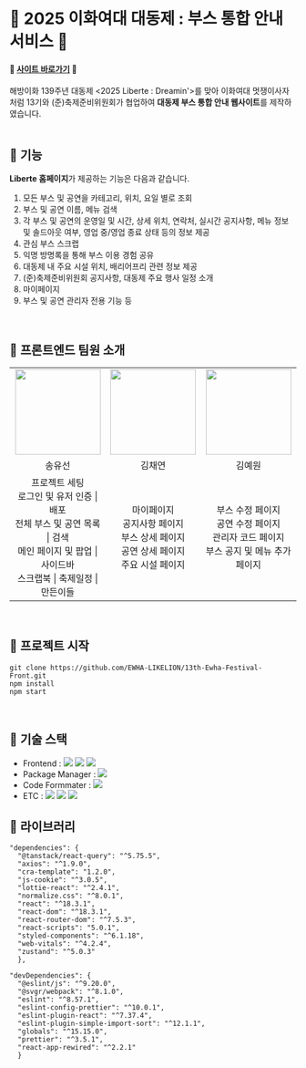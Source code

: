 # 🎡 2025 이화여대 대동제 : 부스 통합 안내 서비스 🎡

#### 💚 [사이트 바로가기](https://www.ewhafesta.co.kr/) 💚 <br>

해방이화 139주년 대동제 <2025 Liberte : Dreamin'>를 맞아 이화여대 멋쟁이사자처럼 13기와 (준)축제준비위원회가 협업하여 **대동제 부스 통합 안내 웹사이트**를 제작하였습니다.
<br/>
<br>

## 🎉 기능

**Liberte 홈페이지**가 제공하는 기능은 다음과 같습니다.

1. 모든 부스 및 공연을 카테고리, 위치, 요일 별로 조회
2. 부스 및 공연 이름, 메뉴 검색
3. 각 부스 및 공연의 운영일 및 시간, 상세 위치, 연락처, 실시간 공지사항, 메뉴 정보 및 솔드아웃 여부, 영업 중/영업 종료 상태 등의 정보 제공
4. 관심 부스 스크랩
5. 익명 방명록을 통해 부스 이용 경험 공유
6. 대동제 내 주요 시설 위치, 배리어프리 관련 정보 제공
7. (준)축제준비위원회 공지사항, 대동제 주요 행사 일정 소개
8. 마이페이지
9. 부스 및 공연 관리자 전용 기능 등

<br>

## 🎉 프론트엔드 팀원 소개

<table align="center">
    <tr align="center">
        <td style="min-width: 150px;">
            <a href="https://github.com/s-uxun">
              <img src="https://avatars.githubusercontent.com/s-uxun" width="150" height="150" style="object-fit :cover">
            </a>
        </td>
        <td style="min-width: 150px;">
            <a href="https://github.com/3olly">
              <img src="https://avatars.githubusercontent.com/3olly" width="150" height="150" style="object-fit :cover">
            </a>
        </td>
      <td style="min-width: 150px;">
            <a href="https://github.com/yeeeww">
              <img src="https://avatars.githubusercontent.com/yeeeww" width="150" height="150" style="object-fit :cover">
            </a>
        </td>
    </tr>
    <tr align="center">
        <td>
            송유선<br/>
      </td>
        <td>
            김채연<br />
        </td>
       <td>
            김예원<br />
        </td>
    </tr>
     <tr align="center">
        <td>
            프로젝트 세팅 <br />
            로그인 및 유저 인증 | 배포 <br />
            전체 부스 및 공연 목록 | 검색 <br />
            메인 페이지 및 팝업 | 사이드바 <br />
            스크랩북 | 축제일정 | 만든이들 <br />
        </td>
        <td>
            마이페이지 <br />
            공지사항 페이지 <br />
            부스 상세 페이지 <br />
            공연 상세 페이지 <br />
            주요 시설 페이지 <br />
        </td>
        <td>
            부스 수정 페이지 <br />
            공연 수정 페이지 <br />
            관리자 코드 페이지 <br />
            부스 공지 및 메뉴 추가 페이지 <br />
        </td>
    </tr>
</table>
<br/>

## 🎉 프로젝트 시작

```
git clone https://github.com/EWHA-LIKELION/13th-Ewha-Festival-Front.git
npm install
npm start
```

<br/>

## 🎉 기술 스택

- Frontend : <img src="https://img.shields.io/badge/React-61DAFB?style=flat-square&logo=React&logoColor=white"> <img src="https://img.shields.io/badge/Zustand-3578E5?style=flat-square&logo=zustand&logoColor=white"> <img src="https://img.shields.io/badge/styled_components-DB7093?style=flat-square&logo=styled-components&logoColor=white">
- Package Manager : <img src="https://img.shields.io/badge/npm-CB3837?style=flat-square&logo=npm&logoColor=white">
- Code Formmater : <img src="https://img.shields.io/badge/Prettier-F7B93E?style=flat-square&logo=React&logoColor=white">
- ETC :
  <img src="https://img.shields.io/badge/Figma-F24E1E?style=flat-square&logo=Figma&logoColor=white"/> <img src="https://img.shields.io/badge/GitHub-181717?style=flat-square&logo=GitHub&logoColor=white"/> <img src="https://img.shields.io/badge/Google Analytics-F7B93E?style=flat-square&logo=Google&logoColor=white">
  </br>

## 🎉 라이브러리

```
"dependencies": {
  "@tanstack/react-query": "^5.75.5",
  "axios": "^1.9.0",
  "cra-template": "1.2.0",
  "js-cookie": "^3.0.5",
  "lottie-react": "^2.4.1",
  "normalize.css": "^8.0.1",
  "react": "^18.3.1",
  "react-dom": "^18.3.1",
  "react-router-dom": "^7.5.3",
  "react-scripts": "5.0.1",
  "styled-components": "^6.1.18",
  "web-vitals": "^4.2.4",
  "zustand": "^5.0.3"
  },

"devDependencies": {
  "@eslint/js": "^9.20.0",
  "@svgr/webpack": "^8.1.0",
  "eslint": "^8.57.1",
  "eslint-config-prettier": "^10.0.1",
  "eslint-plugin-react": "^7.37.4",
  "eslint-plugin-simple-import-sort": "^12.1.1",
  "globals": "^15.15.0",
  "prettier": "^3.5.1",
  "react-app-rewired": "^2.2.1"
  }
```

